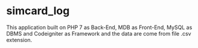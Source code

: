 # simcard_log
This application built on PHP 7 as Back-End, MDB as Front-End, MySQL as DBMS and Codeigniter as Framework and the data are come from file .csv extension.

